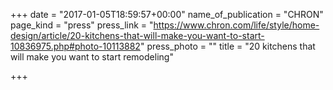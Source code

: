 +++
date = "2017-01-05T18:59:57+00:00"
name_of_publication = "CHRON"
page_kind = "press"
press_link = "https://www.chron.com/life/style/home-design/article/20-kitchens-that-will-make-you-want-to-start-10836975.php#photo-10113882"
press_photo = ""
title = "20 kitchens that will make you want to start remodeling"

+++